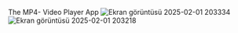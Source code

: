 The MP4- Video Player App
![Ekran görüntüsü 2025-02-01 203334](https://github.com/user-attachments/assets/68da13d3-28e9-4d80-81d6-eb090101f1e1)
![Ekran görüntüsü 2025-02-01 203218](https://github.com/user-attachments/assets/cb639829-f9ee-4998-be41-a5bad2d99b37)
